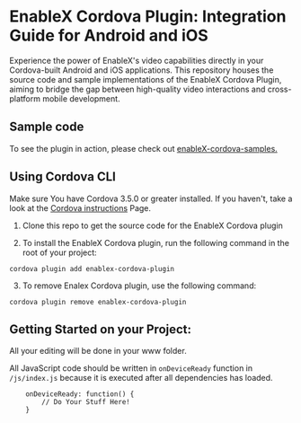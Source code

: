 # EnableX Cordova Plugin: Integration Guide for Android and iOS

Experience the power of EnableX's video capabilities directly in your Cordova-built Android and iOS applications. This repository houses the source code and sample implementations of the EnableX Cordova Plugin, aiming to bridge the gap between high-quality video interactions and cross-platform mobile development.

## Sample code

To see the plugin in action, please check out [enableX-cordova-samples.](https://github.com/EnableX/One-to-One-Video-Chat-Sample-Cordova-Application)

## Using Cordova CLI

Make sure You have Cordova 3.5.0 or greater installed. If you haven't, take a look at the [Cordova instructions](http://cordova.apache.org/docs/en/3.5.0/guide_cli_index.md.html) Page.

1. Clone this repo to get the source code for the EnableX Cordova plugin

2. To install the EnableX Cordova plugin, run the following command in the root of your project:

```
cordova plugin add enablex-cordova-plugin
```

3. To remove Enalex Cordova plugin, use the following command:

```
cordova plugin remove enablex-cordova-plugin
```

## Getting Started on your Project:

All your editing will be done in your www folder.


All JavaScript code should be written in `onDeviceReady` function in `/js/index.js` because it is executed after all dependencies has loaded.

```
    onDeviceReady: function() {
        // Do Your Stuff Here!
    }
```
